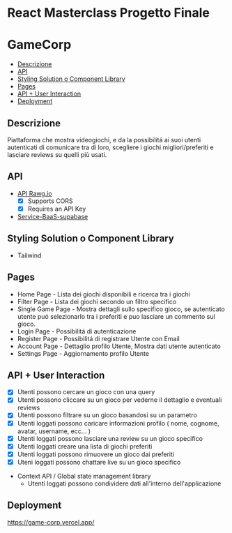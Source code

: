 # React Masterclass Progetto Finale
# GameCorp



- [Descrizione](#descrizione)
- [API](#api)
- [Styling Solution o Component Library](#styling-solution-o-component-library)
- [Pages](#pages)
- [API + User Interaction](#api--user-interaction)
- [Deployment](#deployment)


## Descrizione

Piattaforma che mostra videogiochi, e da la possibilitá ai suoi utenti autenticati di comunicare tra di loro, scegliere i giochi migliori/preferiti e lasciare reviews su quelli più usati.

## API

* [API Rawg.io](https://rawg.io/apidocs)
  * [x] Supports CORS
  * [x] Requires an API Key
* [Service-BaaS-supabase](https://supabase.com/)

## Styling Solution o Component Library

* Tailwind

## Pages

* Home Page - Lista dei giochi disponibili e ricerca tra i giochi
* Filter Page - Lista dei giochi secondo un filtro specifico
* Single Game Page - Mostra dettagli sullo specifico gioco, se autenticato utente puó selezionarlo tra i preferiti e puo lasciare un commento sul gioco.
* Login Page - Possibilitá di autenticazione
* Register Page - Possibilitá di registrare Utente con Email
* Account Page - Dettaglio profilo Utente, Mostra dati utente autenticato
* Settings Page - Aggiornamento profilo Utente

## API + User Interaction

* [x] Utenti possono cercare un gioco con una query
* [x] Utenti possono cliccare su un gioco per vederne il dettaglio e eventuali reviews
* [x] Utenti possono filtrare su un gioco basandosi su un parametro
* [x] Utenti loggati possono caricare informazioni profilo ( nome, cognome, avatar, username, ecc... )
* [x] Utenti loggati possono lasciare una review su un gioco specifico
* [x] Utenti loggati creare una lista di giochi preferiti
* [x] Utenti loggati possono rimuovere un gioco dai preferiti
* [x] Uteni loggati possono chattare live su un gioco specifico
* Context API / Global state management library
  * Utenti loggati possono condividere dati all'interno dell'applicazione

## Deployment
 

https://game-corp.vercel.app/